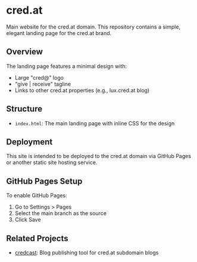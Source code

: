 # cred.at

Main website for the cred.at domain. This repository contains a simple, elegant landing page for the cred.at brand.

## Overview

The landing page features a minimal design with:
- Large "cred@" logo
- "give | receive" tagline
- Links to other cred.at properties (e.g., lux.cred.at blog)

## Structure

- `index.html`: The main landing page with inline CSS for the design

## Deployment

This site is intended to be deployed to the cred.at domain via GitHub Pages or another static site hosting service.

## GitHub Pages Setup

To enable GitHub Pages:
1. Go to Settings > Pages
2. Select the main branch as the source
3. Click Save

## Related Projects

- [credcast](https://github.com/cred-at-collective/credcast): Blog publishing tool for cred.at subdomain blogs